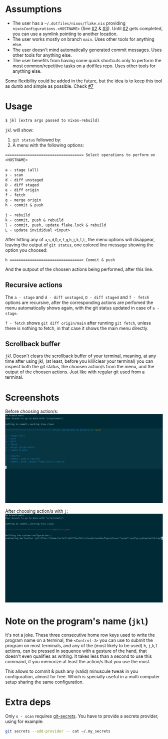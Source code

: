 # Assumptions
- The user has a `~/.dotfiles/nixos/flake.nix` providing `nixosConfigurations.<HOSTNAME>` (See [#2](https://github.com/cortsf/jkl/issues/2) & [#3](https://github.com/cortsf/jkl/issues/3)). Until [#2](https://github.com/cortsf/jkl/issues/2) gets completed, you can use a symlink pointing to another location.
 - The user works mostly on branch `main`. Uses other tools for anything else.
- The user doesn't mind automatically generated commit messages. Uses other tools for anything else.
- The user benefits from having some quick shortcuts only to perform the most common/repetitive tasks on a dotfiles repo. Uses other tools for anything else.

Some flexibility could be added in the future, but the idea is to keep this tool as dumb and simple as possible. Check [#7](https://github.com/cortsf/jkl/issues/7)

# Usage

``` bash
$ jkl [extra args passed to nixos-rebuild]
```

`jkl` will show:

1. `git status` followed by:
2. A menu with the following options:

``` 
=================================== Select operations to perform on <HOSTNAME>

a - stage (all)
s - scan
d - diff unstaged
D - diff staged
e - diff origin
f - fetch
g - merge origin
h - commit & push

j - rebuild
k - commit, push & rebuild
l - commit, push, update flake.lock & rebuild
L - update invididual <input>
```

After hitting any of `a`,`s`,`d`,`D`,`e`,`f`,`g`,`h`,`j`,`k`,`l`,`L`, the menu options will disappear, leaving the output of `git status`, one colored line message showing the option you choosed:

``` 
h ================================> Commit & push
```

And the outpout of the choosen actions being performed, after this line.

## Recursive actions
The `a - stage` and `d - diff unstaged`, `D - diff staged` and `f - fetch` options are recursive, after the corresponding actions are perfomed the menu automatically shows again, with the git status updated in case of `a - stage`.


`f - fetch` shows `git diff origin/main` after running `git fetch`, unless there is nothing to fetch, in that case it shows the main menu directly.


## Scrollback buffer
`jkl` Doesn't clears the scrollback buffer of your terminal, meaning, at any time after using jkl, (at least, before you kill/clear your terminal) you can inspect both the git status, the choosen action/s from the menu, and the output of the choosen actions. Just like with regular git used from a terminal.

# Screenshots
Before choosing action/s:
![alt text](https://github.com/cortsf/jkl/blob/main/jkl1.png?raw=true)

After choosing action/s with `j`:
![alt text](https://github.com/cortsf/jkl/blob/main/jkl2.png?raw=true)

# Note on the program's name (`jkl`)
It's not a joke. These three consecutive home row keys used to write the program name on a terminal, the `<Control-J>` you can use to submit the program on most terminals, and any of the (most likely to be used) `h`, `j`,`k`,`l` actions, can be pressed in sequence with a gesture of the hand, that doesn't even qualifies as writing. It takes less than a second to use this command, if you memorize at least the action/s that you use the most.

This allows to commit & push any (valid) minuscule tweak in you configuration, almost for free. Which is specially useful in a multi computer setup sharing the same configuration.

# Extra deps
Only `s - scan` requires [git-secrets](https://github.com/awslabs/git-secrets). You have to provide a secrets provider, using for example: 

``` bash
git secrets --add-provider -- cat ~/.my_secrets
```

